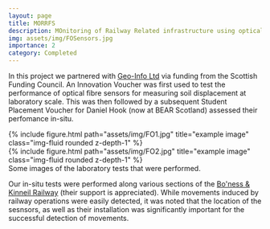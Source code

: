 ```yaml
---
layout: page
title: MORRFS
description: MOnitoring of Railway Related infrastructure using optical Fibre Sensors
img: assets/img/FOSensors.jpg
importance: 2
category: Completed
---
```


In this project we partnered with [Geo-Info Ltd](https://geo-info.co.uk/) via funding from the Scottish Funding Council. An Innovation Voucher was first used
to test the performance of optical fibre sensors for measuring soil displacement at laboratory scale. This was then followed by a subsequent Student Placement
Voucher for Daniel Hook (now at BEAR Scotland) assessed their perfomance in-situ.


<div class="row">
    <div class="col-sm mt-3 mt-md-0">
        {% include figure.html path="assets/img/FO1.jpg" title="example image" class="img-fluid rounded z-depth-1" %}
    </div>
    <div class="col-sm mt-3 mt-md-0">
        {% include figure.html path="assets/img/FO2.jpg" title="example image" class="img-fluid rounded z-depth-1" %}
    </div>
</div>
<div class="caption">
    Some images of the laboratory tests that were performed.
</div>


Our in-situ tests were performed along various sections of the [Bo'ness & Kinneil Railway](https://www.bkrailway.co.uk/) (their support is appreciated). While 
movements induced by railway operations were easily detected, it was noted that the location of the sesnsors, as well as their installation was significantly
important for the successful detection of movements. 

